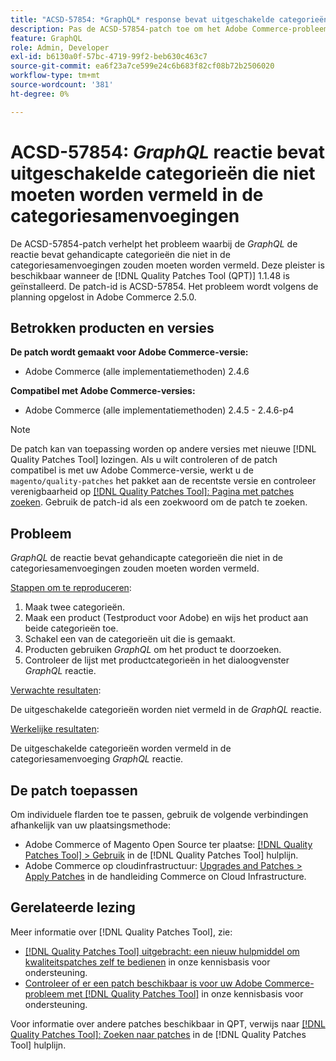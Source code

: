 ```yaml
---
title: "ACSD-57854: *GraphQL* response bevat uitgeschakelde categorieën die niet in de categorieconcentraties mogen worden vermeld"
description: Pas de ACSD-57854-patch toe om het Adobe Commerce-probleem op te lossen, waarbij de *GraphQL*-respons uitgeschakelde categorieën bevat die niet in de categoriesamenvoegingen moeten worden vermeld.
feature: GraphQL
role: Admin, Developer
exl-id: b6130a0f-57bc-4719-99f2-beb630c463c7
source-git-commit: ea6f23a7ce599e24c6b683f82cf08b72b2506020
workflow-type: tm+mt
source-wordcount: '381'
ht-degree: 0%

---
```


# ACSD-57854: *GraphQL* reactie bevat uitgeschakelde categorieën die niet moeten worden vermeld in de categoriesamenvoegingen

De ACSD-57854-patch verhelpt het probleem waarbij de *GraphQL* de reactie bevat gehandicapte categorieën die niet in de categoriesamenvoegingen zouden moeten worden vermeld. Deze pleister is beschikbaar wanneer de [!DNL Quality Patches Tool (QPT)] 1.1.48 is geïnstalleerd. De patch-id is ACSD-57854. Het probleem wordt volgens de planning opgelost in Adobe Commerce 2.5.0.

## Betrokken producten en versies

**De patch wordt gemaakt voor Adobe Commerce-versie:**

* Adobe Commerce (alle implementatiemethoden) 2.4.6

**Compatibel met Adobe Commerce-versies:**

* Adobe Commerce (alle implementatiemethoden) 2.4.5 - 2.4.6-p4

>[!NOTE]
>
>De patch kan van toepassing worden op andere versies met nieuwe [!DNL Quality Patches Tool] lozingen. Als u wilt controleren of de patch compatibel is met uw Adobe Commerce-versie, werkt u de `magento/quality-patches` het pakket aan de recentste versie en controleer verenigbaarheid op [[!DNL Quality Patches Tool]: Pagina met patches zoeken](https://experienceleague.adobe.com/tools/commerce-quality-patches/index.html). Gebruik de patch-id als een zoekwoord om de patch te zoeken.

## Probleem

*GraphQL* de reactie bevat gehandicapte categorieën die niet in de categoriesamenvoegingen zouden moeten worden vermeld.

<u>Stappen om te reproduceren</u>:

1. Maak twee categorieën.
1. Maak een product (Testproduct voor Adobe) en wijs het product aan beide categorieën toe.
1. Schakel een van de categorieën uit die is gemaakt.
1. Producten gebruiken *GraphQL* om het product te doorzoeken.
1. Controleer de lijst met productcategorieën in het dialoogvenster *GraphQL* reactie.

<u>Verwachte resultaten</u>:

De uitgeschakelde categorieën worden niet vermeld in de *GraphQL* reactie.

<u>Werkelijke resultaten</u>:

De uitgeschakelde categorieën worden vermeld in de categoriesamenvoeging *GraphQL* reactie.

## De patch toepassen

Om individuele flarden toe te passen, gebruik de volgende verbindingen afhankelijk van uw plaatsingsmethode:

* Adobe Commerce of Magento Open Source ter plaatse: [[!DNL Quality Patches Tool] > Gebruik](https://experienceleague.adobe.com/docs/commerce-operations/tools/quality-patches-tool/usage.html) in de [!DNL Quality Patches Tool] hulplijn.
* Adobe Commerce op cloudinfrastructuur: [Upgrades and Patches > Apply Patches](https://experienceleague.adobe.com/docs/commerce-cloud-service/user-guide/develop/upgrade/apply-patches.html) in de handleiding Commerce on Cloud Infrastructure.

## Gerelateerde lezing

Meer informatie over [!DNL Quality Patches Tool], zie:

* [[!DNL Quality Patches Tool] uitgebracht: een nieuw hulpmiddel om kwaliteitspatches zelf te bedienen](/help/announcements/adobe-commerce-announcements/magento-quality-patches-released-new-tool-to-self-serve-quality-patches.md) in onze kennisbasis voor ondersteuning.
* [Controleer of er een patch beschikbaar is voor uw Adobe Commerce-probleem met [!DNL Quality Patches Tool]](/help/support-tools/patches-available-in-qpt-tool/check-patch-for-magento-issue-with-magento-quality-patches.md) in onze kennisbasis voor ondersteuning.

Voor informatie over andere patches beschikbaar in QPT, verwijs naar [[!DNL Quality Patches Tool]: Zoeken naar patches](https://experienceleague.adobe.com/tools/commerce-quality-patches/index.html) in de [!DNL Quality Patches Tool] hulplijn.
